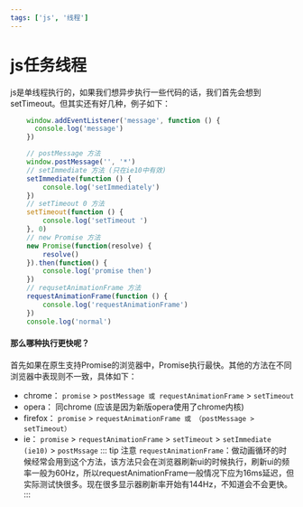 ```yaml
---
tags: ['js', '线程']
---
```

# js任务线程
js是单线程执行的，如果我们想异步执行一些代码的话，我们首先会想到setTimeout。但其实还有好几种，例子如下：
```javascript
    window.addEventListener('message', function () {
      console.log('message')
    })

    // postMessage 方法
    window.postMessage('', '*')
    // setImmediate 方法 (只在ie10中有效)
    setImmediate(function () {
        console.log('setImmediately')
    })
    // setTimeout 0 方法
    setTimeout(function () {
        console.log('setTimeout ')
    }, 0)
    // new Promise 方法
    new Promise(function(resolve) {
        resolve()
    }).then(function() {
        console.log('promise then')
    })
    // requsetAnimationFrame 方法
    requestAnimationFrame(function () {
        console.log('requestAnimationFrame')
    })
    console.log('normal')
```
#### 那么哪种执行更快呢？

首先如果在原生支持Promise的浏览器中，Promise执行最快。其他的方法在不同浏览器中表现则不一致，具体如下：
+ chrome： `promise` > `postMessage 或 requestAnimationFrame` > `setTimeout`
+ opera： 同chrome (应该是因为新版opera使用了chrome内核)
+ firefox： `promise` > `requestAnimationFrame 或 （postMessage > setTimeout）`
+ ie： `promise` > `requestAnimationFrame` > `setTimeout` > `setImmediate (ie10)` > `postMssage`
::: tip 注意
`requestAnimationFrame`：做动画循环的时候经常会用到这个方法，该方法只会在浏览器刷新ui的时候执行，刷新ui的频率一般为60Hz，所以requestAnimationFrame一般情况下应为16ms延迟，但实际测试快很多。现在很多显示器刷新率开始有144Hz，不知道会不会更快。
:::
